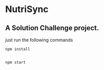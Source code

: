 # NutriSync

## A Solution Challenge project.

just run the following commands

    npm install


    npm start
